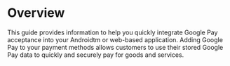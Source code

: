 # Overview

This guide provides information to help you quickly integrate Google Pay acceptance into your Androidtm or web-based application. Adding Google Pay to your payment methods allows customers to use their stored Google Pay data to quickly and securely pay for goods and services.

